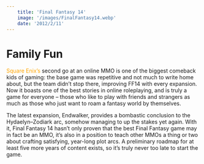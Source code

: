 ```yaml
---
    title: 'Final Fantasy 14'
    image: '/images/FinalFantasy14.webp'
    date: '2012/2/11'
---
```


# Family Fun

<span style="color: orange">Square Enix’s</span> second go at an online MMO is one of the biggest comeback kids of gaming: the base game was repetitive and not much to write home about, but the team didn’t stop there, improving FF14 with every expansion. Now it boasts one of the best stories in online roleplaying, and is truly a game for everyone – those who like to play with friends and strangers as much as those who just want to roam a fantasy world by themselves. 

The latest expansion, Endwalker, provides a bombastic conclusion to the Hydaelyn–Zodiark arc, somehow managing to up the stakes yet again. With it, Final Fantasy 14 hasn’t only proven that the best Final Fantasy game may in fact be an MMO, it’s also in a position to teach other MMOs a thing or two about crafting satisfying, year-long plot arcs. A preliminary roadmap for at least five more years of content exists, so it’s truly never too late to start the game. 